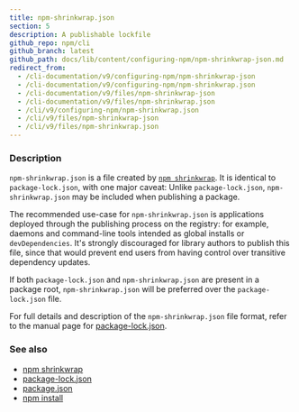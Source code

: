 ```yaml
---
title: npm-shrinkwrap.json
section: 5
description: A publishable lockfile
github_repo: npm/cli
github_branch: latest
github_path: docs/lib/content/configuring-npm/npm-shrinkwrap-json.md
redirect_from:
  - /cli-documentation/v9/configuring-npm/npm-shrinkwrap-json
  - /cli-documentation/v9/configuring-npm/npm-shrinkwrap.json
  - /cli-documentation/v9/files/npm-shrinkwrap-json
  - /cli-documentation/v9/files/npm-shrinkwrap.json
  - /cli/v9/configuring-npm/npm-shrinkwrap.json
  - /cli/v9/files/npm-shrinkwrap-json
  - /cli/v9/files/npm-shrinkwrap.json
---
```


### Description

`npm-shrinkwrap.json` is a file created by [`npm
shrinkwrap`](/cli/v9/commands/npm-shrinkwrap). It is identical to
`package-lock.json`, with one major caveat: Unlike `package-lock.json`,
`npm-shrinkwrap.json` may be included when publishing a package.

The recommended use-case for `npm-shrinkwrap.json` is applications deployed
through the publishing process on the registry: for example, daemons and
command-line tools intended as global installs or `devDependencies`. It's
strongly discouraged for library authors to publish this file, since that
would prevent end users from having control over transitive dependency
updates.

If both `package-lock.json` and `npm-shrinkwrap.json` are present in a
package root, `npm-shrinkwrap.json` will be preferred over the
`package-lock.json` file.

For full details and description of the `npm-shrinkwrap.json` file format,
refer to the manual page for
[package-lock.json](/cli/v9/configuring-npm/package-lock-json).

### See also

* [npm shrinkwrap](/cli/v9/commands/npm-shrinkwrap)
* [package-lock.json](/cli/v9/configuring-npm/package-lock-json)
* [package.json](/cli/v9/configuring-npm/package-json)
* [npm install](/cli/v9/commands/npm-install)
